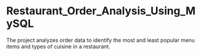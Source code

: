 # Restaurant_Order_Analysis_Using_MySQL
The project analyzes order data to identify the most and least popular menu items and types of cuisine in a restaurant.
